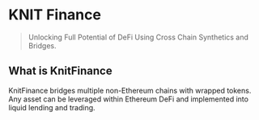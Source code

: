 # KNIT Finance

> Unlocking Full Potential of DeFi Using Cross Chain Synthetics and Bridges.

## What is KnitFinance

KnitFinance bridges multiple non-Ethereum chains with wrapped tokens. Any asset can be leveraged within Ethereum DeFi and implemented into liquid lending and trading.
